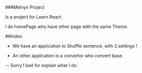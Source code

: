 ###Melvyn Project

Is a project for Learn React.

I do homePage who have other page with the same Theme.

##Index

- We have an application to Shuffle sentence, with 2 settings !

- An other application is a convertor who convert base.

-- Sorry I bad for explain what I do.
